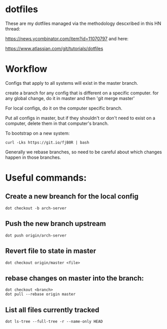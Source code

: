 # dotfiles

These are my dotfiles managed via the methodology descxribed in this HN thread: 

https://news.ycombinator.com/item?id=11070797
and here:

https://www.atlassian.com/git/tutorials/dotfiles

# Workflow

Configs that apply to all systems will exist in the master branch.

create a branch for any config that is different on a specific computer.
for any global change, do it in master and then 'git merge master'

For local configs, do it on the computer specific branch.

Put all configs in master, but if they shouldn't or don't need
to exist on a computer, delete them in that computer's branch.

To bootstrap on a new system:

    curl -Lks https://git.io/fjB0R | bash

Generally we rebase branches, so need to be careful about which changes
happen in those branches. 

# Useful commands:

## Create a new breanch for the local config
    dot checkout -b arch-server

## Push the new branch upstream
    dot push origin/arch-server

## Revert file to state in master
    dot checkout origin/master <file>

## rebase changes on master into the branch:
    dot checkout <branch> 
    dot pull --rebase origin master

## List all files currently tracked
    dot ls-tree --full-tree -r --name-only HEAD

